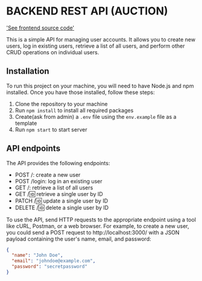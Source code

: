# BACKEND REST API (AUCTION)

['See frontend source code']('https://github.com/Yooupy/rest-api-frontend')

This is a simple API for managing user accounts. It allows you to create new users, log in existing users, retrieve a list of all users, and perform other CRUD operations on individual users.

## Installation

To run this project on your machine, you will need to have Node.js and npm installed. Once you have those installed, follow these steps:

1. Clone the repository to your machine
2. Run `npm install` to install all required packages
3. Create(ask from admin) a `.env` file using the `env.example` file as a template
4. Run `npm start` to start server

## API endpoints

The API provides the following endpoints:

- POST /: create a new user
- POST /login: log in an existing user
- GET /: retrieve a list of all users
- GET /:id: retrieve a single user by ID
- PATCH /:id: update a single user by ID
- DELETE /:id: delete a single user by ID

To use the API, send HTTP requests to the appropriate endpoint using a tool like cURL, Postman, or a web browser. For example, to create a new user, you could send a POST request to http://localhost:3000/ with a JSON payload containing the user's name, email, and password:

```json
{
  "name": "John Doe",
  "email": "johndoe@example.com",
  "password": "secretpassword"
}
```
